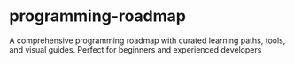 # programming-roadmap
A comprehensive programming roadmap with curated learning paths, tools, and visual guides. Perfect for beginners and experienced developers
